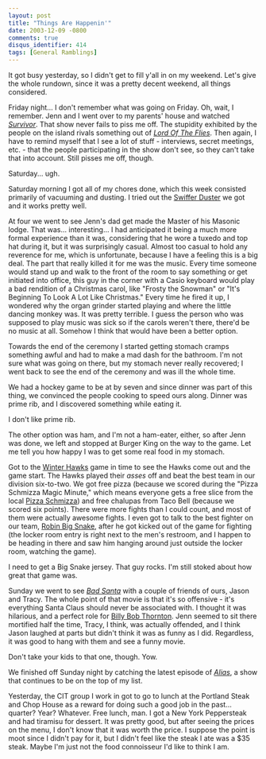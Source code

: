 ```yaml
---
layout: post
title: "Things Are Happenin'"
date: 2003-12-09 -0800
comments: true
disqus_identifier: 414
tags: [General Ramblings]
---
```

It got busy yesterday, so I didn't get to fill y'all in on my weekend.
Let's give the whole rundown, since it was a pretty decent weekend, all
things considered.
 
 Friday night... I don't remember what was going on Friday. Oh, wait, I
remember. Jenn and I went over to my parents' house and watched
[*Survivor*](http://www.cbs.com/primetime/survivor7/). That show never
fails to piss me off. The stupidity exhibited by the people on the
island rivals something out of [*Lord Of The
Flies*](http://www.amazon.com/exec/obidos/ASIN/0399529209/mhsvortex).
Then again, I have to remind myself that I see a lot of stuff -
interviews, secret meetings, etc. - that the people participating in the
show don't see, so they can't take that into account. Still pisses me
off, though.
 
 Saturday... ugh.
 
 Saturday morning I got all of my chores done, which this week consisted
primarily of vacuuming and dusting. I tried out the [Swiffer
Duster](http://www.homemadesimple.com/swiffer/usenglish/products/dusters.shtml)
we got and it works pretty well.
 
 At four we went to see Jenn's dad get made the Master of his Masonic
lodge. That was... interesting... I had anticipated it being a much more
formal experience than it was, considering that he wore a tuxedo and top
hat during it, but it was surprisingly casual. Almost too casual to hold
any reverence for me, which is unfortunate, because I have a feeling
this is a big deal. The part that really killed it for me was the music.
Every time someone would stand up and walk to the front of the room to
say something or get initiated into office, this guy in the corner with
a Casio keyboard would play a bad rendition of a Christmas carol, like
"Frosty the Snowman" or "It's Beginning To Look A Lot Like Christmas."
Every time he fired it up, I wondered why the organ grinder started
playing and where the little dancing monkey was. It was pretty terrible.
I guess the person who was supposed to play music was sick so if the
carols weren't there, there'd be no music at all. Somehow I think that
would have been a better option.
 
 Towards the end of the ceremony I started getting stomach cramps
something awful and had to make a mad dash for the bathroom. I'm not
sure what was going on there, but my stomach never really recovered; I
went back to see the end of the ceremony and was ill the whole time.
 
 We had a hockey game to be at by seven and since dinner was part of
this thing, we convinced the people cooking to speed ours along. Dinner
was prime rib, and I discovered something while eating it.
 
 I don't like prime rib.
 
 The other option was ham, and I'm not a ham-eater, either, so after
Jenn was done, we left and stopped at Burger King on the way to the
game. Let me tell you how happy I was to get some real food in my
stomach.
 
 Got to the [Winter Hawks](http://www.winterhawks.com) game in time to
see the Hawks come out and the game start. The Hawks played their
*asses* off and beat the best team in our division six-to-two. We got
free pizza (because we scored during the "Pizza Schmizza Magic Minute,"
which means everyone gets a free slice from the local [Pizza
Schmizza](http://www.schmizza.com/)) and free chalupas from Taco Bell
(because we scored six points). There were more fights than I could
count, and most of them were actually awesome fights. I even got to talk
to the best fighter on our team, [Robin Big
Snake](http://carbon.winterhawks.com/index.php?option=content&task=view&id=49&Itemid=70),
after he got kicked out of the game for fighting (the locker room entry
is right next to the men's restroom, and I happen to be heading in there
and saw him hanging around just outside the locker room, watching the
game).
 
 I need to get a Big Snake jersey. That guy rocks. I'm still stoked
about how great that game was.
 
 Sunday we went to see [*Bad
Santa*](http://www.imdb.com/title/tt0307987/) with a couple of friends
of ours, Jason and Tracy. The whole point of that movie is that it's so
offensive - it's everything Santa Claus should never be associated with.
I thought it was hilarious, and a perfect role for [Billy Bob
Thornton](http://www.imdb.com/name/nm0000671/). Jenn seemed to sit there
mortified half the time, Tracy, I think, was actually offended, and I
think Jason laughed at parts but didn't think it was as funny as I did.
Regardless, it was good to hang with them and see a funny movie.
 
 Don't take your kids to that one, though. Yow.
 
 We finished off Sunday night by catching the latest episode of
[*Alias*](http://abc.go.com/primetime/alias/index.html), a show that
continues to be on the top of my list.
 
 Yesterday, the CIT group I work in got to go to lunch at the Portland
Steak and Chop House as a reward for doing such a good job in the
past... quarter? Year? Whatever. Free lunch, man. I got a New York
Peppersteak and had tiramisu for dessert. It was pretty good, but after
seeing the prices on the menu, I don't know that it was worth the price.
I suppose the point is moot since I didn't pay for it, but I didn't feel
like the steak I ate was a \$35 steak. Maybe I'm just not the food
connoisseur I'd like to think I am.
